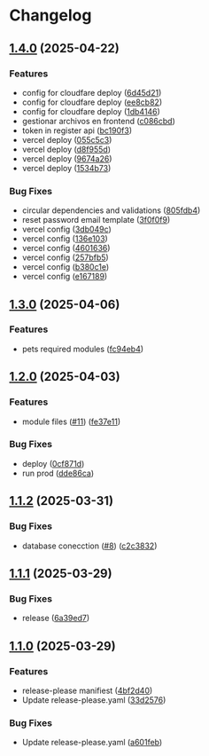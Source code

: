 # Changelog

## [1.4.0](https://github.com/TitansDevOps/server/compare/v1.3.0...v1.4.0) (2025-04-22)


### Features

* config for cloudfare deploy ([6d45d21](https://github.com/TitansDevOps/server/commit/6d45d217f921689b6ad134fb647b881ab49765c0))
* config for cloudfare deploy ([ee8cb82](https://github.com/TitansDevOps/server/commit/ee8cb8203cf775a043e2db25ea23de8e93c9b129))
* config for cloudfare deploy ([1db4146](https://github.com/TitansDevOps/server/commit/1db4146d02e893ee43805723981d99426a57945c))
* gestionar archivos en frontend ([c086cbd](https://github.com/TitansDevOps/server/commit/c086cbd4f49b0317904d9c2401b22cd5f46bb8d5))
* token in register api ([bc190f3](https://github.com/TitansDevOps/server/commit/bc190f32ee0f93c4b8bb6a3d8313db4567924ec5))
* vercel deploy ([055c5c3](https://github.com/TitansDevOps/server/commit/055c5c39e999c958993764967958e4c69f42164f))
* vercel deploy ([d8f955d](https://github.com/TitansDevOps/server/commit/d8f955daacbd615d05e3f7f206fd0353761fa8c7))
* vercel deploy ([9674a26](https://github.com/TitansDevOps/server/commit/9674a267890621add1d2ba11f309f378cfa4cf0f))
* vercel deploy ([1534b73](https://github.com/TitansDevOps/server/commit/1534b7315e04a6469d92e02b2dcbdf6d44c360b1))


### Bug Fixes

* circular dependencies and validations ([805fdb4](https://github.com/TitansDevOps/server/commit/805fdb421c89aa3fe8d2074232fd08b41d26d536))
* reset password email template ([3f0f0f9](https://github.com/TitansDevOps/server/commit/3f0f0f9e152ccfdb48115a43d2ce78ba8f0eeb87))
* vercel config ([3db049c](https://github.com/TitansDevOps/server/commit/3db049c5869a91c7b4e483e937f363b2114ea80e))
* vercel config ([136e103](https://github.com/TitansDevOps/server/commit/136e103bf5627b8669bd2948e1210e3ca63557af))
* vercel config ([4601636](https://github.com/TitansDevOps/server/commit/46016365107507280f7aebf980ae901297dbe0f1))
* vercel config ([257bfb5](https://github.com/TitansDevOps/server/commit/257bfb52b5e2466be399a7248eff3892fe1fbd25))
* vercel config ([b380c1e](https://github.com/TitansDevOps/server/commit/b380c1e012c4e49b4f735c85151c42ff17e26578))
* vercel config ([e167189](https://github.com/TitansDevOps/server/commit/e16718954f4a2a2633b08233801e68b28227342b))

## [1.3.0](https://github.com/TitansDevOps/server/compare/v1.2.0...v1.3.0) (2025-04-06)


### Features

* pets required modules ([fc94eb4](https://github.com/TitansDevOps/server/commit/fc94eb4f1a3c6d967df404082b8e9faef2b3a350))

## [1.2.0](https://github.com/TitansDevOps/server/compare/v1.1.2...v1.2.0) (2025-04-03)


### Features

* module files ([#11](https://github.com/TitansDevOps/server/issues/11)) ([fe37e11](https://github.com/TitansDevOps/server/commit/fe37e11a44d3465526762fd8cfc7a4d5ccf1d040))


### Bug Fixes

* deploy ([0cf871d](https://github.com/TitansDevOps/server/commit/0cf871d06596b7408ba980203419f670887ea7fc))
* run prod ([dde86ca](https://github.com/TitansDevOps/server/commit/dde86cad0bb0ab96056ff0e21a8e6e5fc67455c6))

## [1.1.2](https://github.com/TitansDevOps/server/compare/v1.1.1...v1.1.2) (2025-03-31)


### Bug Fixes

* database conecction ([#8](https://github.com/TitansDevOps/server/issues/8)) ([c2c3832](https://github.com/TitansDevOps/server/commit/c2c3832e3f147e1d54a279e40c088f43e697a566))

## [1.1.1](https://github.com/TitansDevOps/server/compare/v1.1.0...v1.1.1) (2025-03-29)


### Bug Fixes

* release ([6a39ed7](https://github.com/TitansDevOps/server/commit/6a39ed78e9192ad44231f106a43c7b6920504f99))

## [1.1.0](https://github.com/TitansDevOps/server/compare/v1.0.0...v1.1.0) (2025-03-29)


### Features

* release-please manifiest ([4bf2d40](https://github.com/TitansDevOps/server/commit/4bf2d401705d5b84c2a7e67639e77135f1b7d7d2))
* Update release-please.yaml ([33d2576](https://github.com/TitansDevOps/server/commit/33d2576bbbf9c76e469214deeaf6b97b307ea8cd))


### Bug Fixes

* Update release-please.yaml ([a601feb](https://github.com/TitansDevOps/server/commit/a601febd34d33426ab972bee9f9de9cf5ca2fb13))
